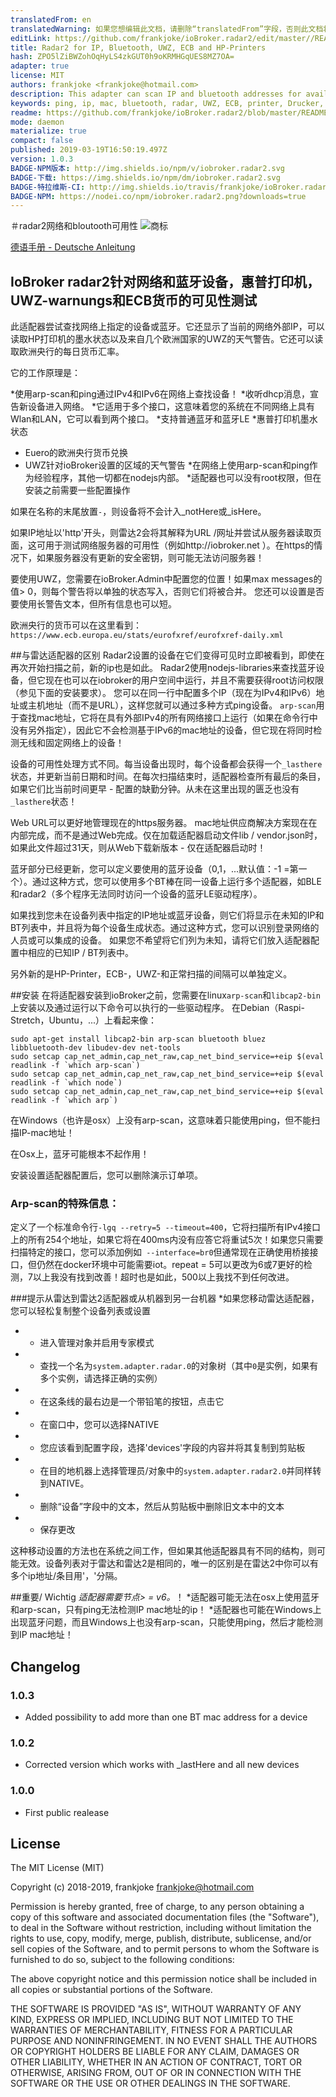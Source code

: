 ```yaml
---
translatedFrom: en
translatedWarning: 如果您想编辑此文档，请删除“translatedFrom”字段，否则此文档将再次自动翻译
editLink: https://github.com/frankjoke/ioBroker.radar2/edit/master//README.md
title: Radar2 for IP, Bluetooth, UWZ, ECB and HP-Printers
hash: ZPO5lZiBWZohOqHyLS4zkGUT0h9oKRMHGqUES8MZ7OA=
adapter: true
license: MIT
authors: frankjoke <frankjoke@hotmail.com>
description: This adapter can scan IP and bluetooth addresses for availability/in reach and also get exchange rates from European Central Bank, Weather warning from UWZ  and get ink fill from HP printers
keywords: ping, ip, mac, bluetooth, radar, UWZ, ECB, printer, Drucker, HP, Tinte, Ink
readme: https://github.com/frankjoke/ioBroker.radar2/blob/master/README.md
mode: daemon
materialize: true
compact: false
published: 2019-03-19T16:50:19.497Z
version: 1.0.3
BADGE-NPM版本: http://img.shields.io/npm/v/iobroker.radar2.svg
BADGE-下载: https://img.shields.io/npm/dm/iobroker.radar2.svg
BADGE-特拉维斯-CI: http://img.shields.io/travis/frankjoke/ioBroker.radar2/master.svg
BADGE-NPM: https://nodei.co/npm/iobroker.radar2.png?downloads=true
---
```

＃radar2网络和bloutooth可用性
![商标](zh-cn/adapterref/iobroker.radar2/../../../en/adapterref/iobroker.radar2/admin/radar2.png)

[德语手册 -  Deutsche Anleitung](README_DE.md)

## IoBroker radar2针对网络和蓝牙设备，惠普打印机，UWZ-warnungs和ECB货币的可见性测试
此适配器尝试查找网络上指定的设备或蓝牙。它还显示了当前的网络外部IP，可以读取HP打印机的墨水状态以及来自几个欧洲国家的UWZ的天气警告。它还可以读取欧洲央行的每日货币汇率。

它的工作原理是：

*使用arp-scan和ping通过IPv4和IPv6在网络上查找设备！
*收听dhcp消息，宣告新设备进入网络。
*它适用于多个接口，这意味着您的系统在不同网络上具有Wlan和LAN，它可以看到两个接口。
*支持普通蓝牙和蓝牙LE
*惠普打印机墨水状态
* Euero的欧洲央行货币兑换
* UWZ针对ioBroker设置的区域的天气警告
*在网络上使用arp-scan和ping作为经验程序，其他一切都在nodejs内部。
*适配器也可以没有root权限，但在安装之前需要一些配置操作

如果在名称的末尾放置`-`，则设备将不会计入_notHere或_isHere。

如果IP地址以'http'开头，则雷达2会将其解释为URL /网址并尝试从服务器读取页面，这可用于测试网络服务器的可用性（例如http://iobroker.net ）。在https的情况下，如果服务器没有更新的安全密钥，则可能无法访问服务器！

要使用UWZ，您需要在ioBroker.Admin中配置您的位置！如果max messages的值> 0，则每个警告将以单独的状态写入，否则它们将被合并。
您还可以设置是否要使用长警告文本，但所有信息也可以短。

欧洲央行的货币可以在这里看到：`https://www.ecb.europa.eu/stats/eurofxref/eurofxref-daily.xml`

##与雷达适配器的区别
Radar2设置的设备在它们变得可见时立即被看到，即使在再次开始扫描之前，新的ip也是如此。
Radar2使用nodejs-libraries来查找蓝牙设备，但它现在也可以在iobroker的用户空间中运行，并且不需要获得root访问权限（参见下面的安装要求）。
您可以在同一行中配置多个IP（现在为IPv4和IPv6）地址或主机地址（而不是URL），这样您就可以通过多种方式ping设备。
`arp-scan`用于查找mac地址，它将在具有外部IPv4的所有网络接口上运行（如果在命令行中没有另外指定），因此它不会检测基于IPv6的mac地址的设备，但它现在将同时检测无线和固定网络上的设备！

设备的可用性处理方式不同。每当设备出现时，每个设备都会获得一个`_lasthere`状态，并更新当前日期和时间。在每次扫描结束时，适配器检查所有最后的条目，如果它们比当前时间更早 - 配置的缺勤分钟。从未在这里出现的匮乏也没有`_lasthere`状态！

Web URL可以更好地管理现在的https服务器。
mac地址供应商解决方案现在在内部完成，而不是通过Web完成。仅在加载适配器启动文件lib / vendor.json时，如果此文件超过31天，则从Web下载新版本 - 仅在适配器启动时！

蓝牙部分已经更新，您可以定义要使用的蓝牙设备（0,1，...默认值：-1 =第一个）。通过这种方式，您可以使用多个BT棒在同一设备上运行多个适配器，如BLE和radar2（多个程序无法同时访问一个设备的蓝牙LE驱动程序）。

如果找到您未在设备列表中指定的IP地址或蓝牙设备，则它们将显示在未知的IP和BT列表中，并且将为每个设备生成状态。通过这种方式，您可以识别登录网络的人员或可以集成的设备。
如果您不希望将它们列为未知，请将它们放入适配器配置中相应的已知IP / BT列表中。

另外新的是HP-Printer，ECB-，UWZ-和正常扫描的间隔可以单独定义。

##安装
在将适配器安装到ioBroker之前，您需要在linux`arp-scan`和`libcap2-bin`上安装以及通过运行以下命令可以执行的一些驱动程序。
在Debian（Raspi-Stretch，Ubuntu，...）上看起来像：

```
sudo apt-get install libcap2-bin arp-scan bluetooth bluez libbluetooth-dev libudev-dev net-tools
sudo setcap cap_net_admin,cap_net_raw,cap_net_bind_service=+eip $(eval readlink -f `which arp-scan`)
sudo setcap cap_net_admin,cap_net_raw,cap_net_bind_service=+eip $(eval readlink -f `which node`)
sudo setcap cap_net_admin,cap_net_raw,cap_net_bind_service=+eip $(eval readlink -f `which arp`)
```

在Windows（也许是osx）上没有arp-scan，这意味着只能使用ping，但不能扫描IP-mac地址！

在Osx上，蓝牙可能根本不起作用！

安装设置适配器配置后，您可以删除演示订单项。

### Arp-scan的特殊信息：
定义了一个标准命令行`-lgq --retry=5 --timeout=400`，它将扫描所有IPv4接口上的所有254个地址，如果它将在400ms内没有应答它将重试5次！如果您只需要扫描特定的接口，您可以添加例如` --interface=br0`但通常现在正确使用桥接接口，但仍然在docker环境中可能需要iot。repeat = 5可以更改为6或7更好的检测，7以上我没有找到改善！超时也是如此，500以上我找不到任何改进。

###提示从雷达到雷达2适配器或从机器到另一台机器
*如果您移动雷达适配器，您可以轻松复制整个设备列表或设置
*  - 进入管理对象并启用专家模式
*  - 查找一个名为`system.adapter.radar.0`的对象树（其中`0`是实例，如果有多个实例，请选择正确的实例）
*  - 在这条线的最右边是一个带铅笔的按钮，点击它
*  - 在窗口中，您可以选择NATIVE
*  - 您应该看到配置字段，选择'devices'字段的内容并将其复制到剪贴板
*  - 在目的地机器上选择管理员/对象中的`system.adapter.radar2.0`并同样转到NATIVE。
*  - 删除“设备”字段中的文本，然后从剪贴板中删除旧文本中的文本
*  - 保存更改

这种移动设置的方法也在系统之间工作，但如果其他适配器具有不同的结构，则可能无效。设备列表对于雷达和雷达2是相同的，唯一的区别是在雷达2中你可以有多个ip地址/条目用'，'分隔。

##重要/ Wichtig
*适配器需要节点> = v6。*！
*适配器可能无法在osx上使用蓝牙和arp-scan，只有ping无法检测IP mac地址的ip！
*适配器也可能在Windows上出现蓝牙问题，而且Windows上也没有arp-scan，只能使用ping，然后才能检测到IP mac地址！

## Changelog

### 1.0.3

* Added possibility to add more than one BT mac address for a device

### 1.0.2

* Corrected version which works with _lastHere and all new devices

### 1.0.0

* First public realease

## License

The MIT License (MIT)

Copyright (c) 2018-2019, frankjoke <frankjoke@hotmail.com>

Permission is hereby granted, free of charge, to any person obtaining a copy
of this software and associated documentation files (the "Software"), to deal
in the Software without restriction, including without limitation the rights
to use, copy, modify, merge, publish, distribute, sublicense, and/or sell
copies of the Software, and to permit persons to whom the Software is
furnished to do so, subject to the following conditions:

The above copyright notice and this permission notice shall be included in
all copies or substantial portions of the Software.

THE SOFTWARE IS PROVIDED "AS IS", WITHOUT WARRANTY OF ANY KIND, EXPRESS OR
IMPLIED, INCLUDING BUT NOT LIMITED TO THE WARRANTIES OF MERCHANTABILITY,
FITNESS FOR A PARTICULAR PURPOSE AND NONINFRINGEMENT. IN NO EVENT SHALL THE
AUTHORS OR COPYRIGHT HOLDERS BE LIABLE FOR ANY CLAIM, DAMAGES OR OTHER
LIABILITY, WHETHER IN AN ACTION OF CONTRACT, TORT OR OTHERWISE, ARISING FROM,
OUT OF OR IN CONNECTION WITH THE SOFTWARE OR THE USE OR OTHER DEALINGS IN
THE SOFTWARE.